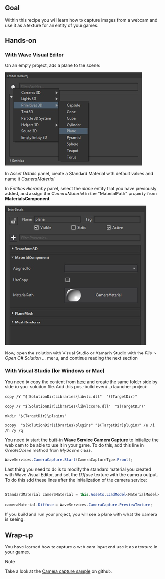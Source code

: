 ## Goal

Within this recipe you will learn how to capture images from a webcam and use it as a texture for an entity of your games.

## Hands-on

### With Wave Visual Editor

On an empty project, add a plane to the scene:

![](images/Capture-Camera-Input/AddAPlane.jpg)

In *Asset Details* panel, create a Standard Material with default values and name it *CameraMaterial*

In *Entities Hierarchy* panel, select the *plane* entity that you have previously added, and assign the *CameraMaterial* in the "MaterialPath" property from **MaterialsComponent**

![](images/Capture-Camera-Input/PlaneMaterialsMap.jpg)

Now, open the solution with Visual Studio or Xamarin Studio with the *File > Open C# Solution ...* menu, and continue reading the next section.


### With Visual Studio (for Windows or Mac)

You need to copy the content from [here](https://github.com/WaveEngine/Samples/tree/master/Media/CameraCapture/Libraries) and create the same folder side by side to your solution file.
Add this post-build event to launcher project:

`copy /Y "$(SolutionDir)Libraries\libvlc.dll"  "$(TargetDir)"`

`copy /Y "$(SolutionDir)Libraries\libvlccore.dll"  "$(TargetDir)"`

`mkdir "$(TargetDir)\plugins"`

`xcopy  "$(SolutionDir)Libraries\plugins" "$(TargetDir)plugins" /e /i /h /y /q`

You need to start the built-in **Wave Service Camera Capture** to initialize the web cam to be able to use it in your game. To do this, add this line in *CreateScene* method from *MyScene* class:

```C# 
WaveServices.CameraCapture.Start(CameraCaptureType.Front);
```

Last thing you need to do is to modify the standard material you created with Wave Visual Editor, and set the *Diffuse* texture with the camera output. To do this add these lines after the initialization of the camera service:

```C#

StandardMaterial cameraMaterial = this.Assets.LoadModel<MaterialModel>(WaveContent.Assets.CameraMaterial).Material as StandardMaterial;

cameraMaterial.Diffuse = WaveServices.CameraCapture.PreviewTexture;
```

If you build and run your project, you will see a plane with what the camera is seeing.
## Wrap-up

You have learned how to capture a web cam input and use it as a texture in your games.

>[!Note]
>Take a look at the [Camera capture sample](https://github.com/WaveEngine/Samples/tree/master/Media/CameraCapture) on github.
